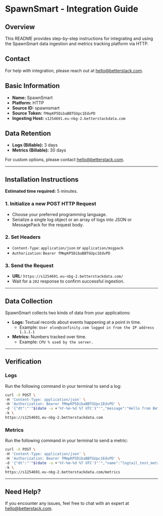 # SpawnSmart - Integration Guide

## Overview
This README provides step-by-step instructions for integrating and using the SpawnSmart data ingestion and metrics tracking platform via HTTP.

## Contact
For help with integration, please reach out at [hello@betterstack.com](mailto:hello@betterstack.com).

## Basic Information
- **Name:** SpawnSmart
- **Platform:** HTTP
- **Source ID:** spawnsmart
- **Source Token:** `fMmpKP5DibaBBTGUpc1EdvPD`
- **Ingesting Host:** `s1254691.eu-nbg-2.betterstackdata.com`

## Data Retention
- **Logs (Billable):** 3 days
- **Metrics (Billable):** 30 days

For custom options, please contact [hello@betterstack.com](mailto:hello@betterstack.com).

---

## Installation Instructions
**Estimated time required:** 5 minutes.

### 1. Initialize a new POST HTTP Request
- Choose your preferred programming language.
- Serialize a single log object or an array of logs into JSON or MessagePack for the request body.

### 2. Set Headers
- `Content-Type`: `application/json` or `application/msgpack`
- `Authorization`: `Bearer fMmpKP5DibaBBTGUpc1EdvPD`

### 3. Send the Request
- **URL:** `https://s1254691.eu-nbg-2.betterstackdata.com/`
- Wait for a `202` response to confirm successful ingestion.

---

## Data Collection
SpawnSmart collects two kinds of data from your applications:
- **Logs:** Textual records about events happening at a point in time.
  - Example: `User elon@confinity.com logged in from the IP address 1.1.1.1`
- **Metrics:** Numbers tracked over time.
  - Example: `CPU % used by the server.`

---

## Verification
### Logs
Run the following command in your terminal to send a log:
```bash
curl -X POST \
-H 'Content-Type: application/json' \
-H 'Authorization: Bearer fMmpKP5DibaBBTGUpc1EdvPD' \
-d '{"dt":"'"$(date -u +'%Y-%m-%d %T UTC')"'","message":"Hello from Better Stack!"}' \
-k \
https://s1254691.eu-nbg-2.betterstackdata.com
```

### Metrics
Run the following command in your terminal to send a metric:
```bash
curl -X POST \
-H 'Content-Type: application/json' \
-H 'Authorization: Bearer fMmpKP5DibaBBTGUpc1EdvPD' \
-d '{"dt":"'"$(date -u +'%Y-%m-%d %T UTC')"'","name":"logtail_test_metric","gauge":{"value":123}}' \
-k \
https://s1254691.eu-nbg-2.betterstackdata.com/metrics
```

---

## Need Help?
If you encounter any issues, feel free to chat with an expert at [hello@betterstack.com](mailto:hello@betterstack.com).

